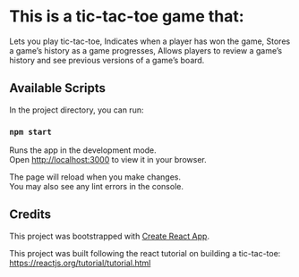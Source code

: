 # This is a tic-tac-toe game that:

Lets you play tic-tac-toe,
Indicates when a player has won the game,
Stores a game’s history as a game progresses,
Allows players to review a game’s history and see previous versions of a game’s board.

## Available Scripts

In the project directory, you can run:

### `npm start`

Runs the app in the development mode.\
Open [http://localhost:3000](http://localhost:3000) to view it in your browser.

The page will reload when you make changes.\
You may also see any lint errors in the console.

## Credits

This project was bootstrapped with [Create React App](https://github.com/facebook/create-react-app).

This project was built following the react tutorial on building a tic-tac-toe: https://reactjs.org/tutorial/tutorial.html